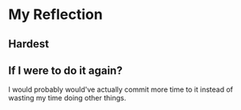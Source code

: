 # My Reflection

## Hardest

## If I were to do it again?
I would probably would've actually commit more time to it instead of wasting my time doing other things.